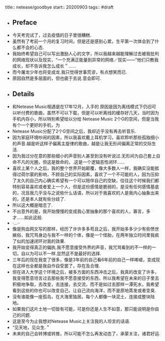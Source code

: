 title:: netease/goodbye
start:: 20200903
tags:: #draft

- ## Preface
- 今天考完试了，过去疫情的日子里很糟糕.
- 虽然有了考前一个月的复习时间，但是还是感到心累，生平第一次体会到了什么都不会的心态.
- 我始终希望自己可以写出激励人心的文字，所以我越来越能理解过去被我批判的网络现状以及现实，“一个充满正能量到异常的网络／现实——”他们只教我成长，却不告诉我怎么成长＂......
- 而今屠龙少年也将变成龙.我只觉得世事荒谬，有点想笑而已.
- 原因自然是多层面的，但也疲于去说.意会即可.
- ## Details
- 和Netease Music相遇是在17年12月，入手的 原因是因为离线模式下仍旧可以听付费的歌曲，虽然不可以下载，但是可以听离线的缓存好几天，当时因为手机内存小，所以特别希望给以分给 Netease Music 2个G的空间，但是当我有个一个更好的手机，为
- Netease Music分配了2个G空间之后，我却近乎没有再去听音乐.
- 因为家庭环境吵闹的因素，所以我喜欢戴上耳机学习，喜欢聆听那些孤独细小的声音.越是听这样子偏离主旋律的歌曲，越是让我无形间偏离正常的交际生活.
- 因为我过分在意的那些细小的声音别人甚至到没有听说过.无形间为自己套上自命不凡的光圈，但这是致命的，.这是一个逻辑恶性闭环......
- 喜欢上某个人之后，我的整个世界开始颠覆，像大多数人一样，我确实没能抵得过荷尔蒙的影响，不顾自己的实际因素，喜欢了一个不可能的人，因为压抑了太久的自己内心确实希望有一个可以陪伴自己的空缺，往往这个时候我们都特别容易喜欢或者爱上一个人，但是这份感情是脆弱的，是没有任何感情基底的，况且我几乎没与之说些什么话语，所以对于我喜欢的人是我内心抽象出来的，还是本人就有些分歧了.
- 所以这大概是暗恋了.
- 不出意外的是，我开始慢慢的变成我心里抽象的那个喜欢的人，寡言，多才......如此这般.
- ·...··
- 像是狗血网文写的那样，经历了许许多多苟且之后，我开始多多少少有些愤世嫉俗，我咒骂身边与我不一样的个体，像是一个怪胎，在两年独立时间里我疯了似的加速闭环对我的效果.
- 我开始变得真正的偏执.我不愿意接受外界的声音，我咒骂看到的不一样的一切，自以为可以不一样.显然这不是最好的选择.
- 三年后的现在我变了很多，像是3年前的自己看6年前的自己一样唏嘘，变成现在这样也全都是我自作自受罢了，存在及合理.
- 但在进入大学这个环境之后，被多方面的东西冲击之后，我真的改变了许多，我变得愿意坦言过去那些我不愿意接受的东西，所以我希望在未来的日子里去积极地争取，去改变，去连接，去交流，而不是如过去那样一潭死水，我希望看到这些的你也可以改变自己，让自己流向海洋，而不是原地蒸发或者变臭.
- 没有谁能像一座孤岛，在大海里独居。每个人都像一块泥土，连接成整块陆地。
- 如果我们这片土地一切皆有可能，可是你还是人生不如意，那只能说明是你自己的问题.
- 这是至今为止我想对Netease Music上关注我的人坦言的话语.
- “见天地，见众生.＂
- 未来的自己会转博或转推，所以可能不怎么再发动态了，承蒙关注，诸君好运.